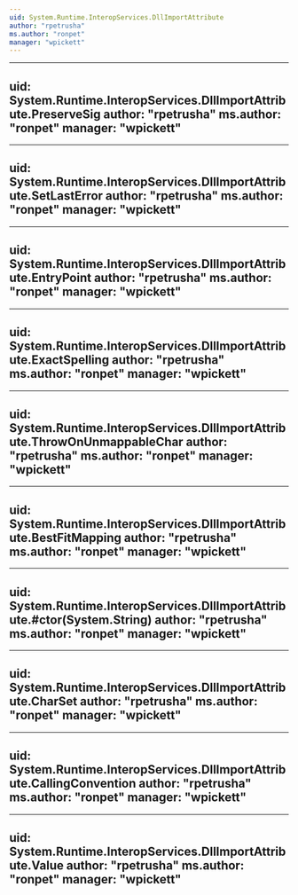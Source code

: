 ```yaml
---
uid: System.Runtime.InteropServices.DllImportAttribute
author: "rpetrusha"
ms.author: "ronpet"
manager: "wpickett"
---
```


---
uid: System.Runtime.InteropServices.DllImportAttribute.PreserveSig
author: "rpetrusha"
ms.author: "ronpet"
manager: "wpickett"
---

---
uid: System.Runtime.InteropServices.DllImportAttribute.SetLastError
author: "rpetrusha"
ms.author: "ronpet"
manager: "wpickett"
---

---
uid: System.Runtime.InteropServices.DllImportAttribute.EntryPoint
author: "rpetrusha"
ms.author: "ronpet"
manager: "wpickett"
---

---
uid: System.Runtime.InteropServices.DllImportAttribute.ExactSpelling
author: "rpetrusha"
ms.author: "ronpet"
manager: "wpickett"
---

---
uid: System.Runtime.InteropServices.DllImportAttribute.ThrowOnUnmappableChar
author: "rpetrusha"
ms.author: "ronpet"
manager: "wpickett"
---

---
uid: System.Runtime.InteropServices.DllImportAttribute.BestFitMapping
author: "rpetrusha"
ms.author: "ronpet"
manager: "wpickett"
---

---
uid: System.Runtime.InteropServices.DllImportAttribute.#ctor(System.String)
author: "rpetrusha"
ms.author: "ronpet"
manager: "wpickett"
---

---
uid: System.Runtime.InteropServices.DllImportAttribute.CharSet
author: "rpetrusha"
ms.author: "ronpet"
manager: "wpickett"
---

---
uid: System.Runtime.InteropServices.DllImportAttribute.CallingConvention
author: "rpetrusha"
ms.author: "ronpet"
manager: "wpickett"
---

---
uid: System.Runtime.InteropServices.DllImportAttribute.Value
author: "rpetrusha"
ms.author: "ronpet"
manager: "wpickett"
---
